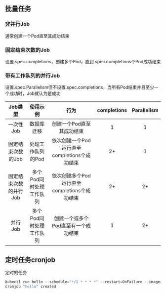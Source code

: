 ## 批量任务

### 非并行Job
通常创建一个Pod直至其成功结束
### 固定结束次数的Job
设置.spec.completions，创建多个Pod，直到.spec.completions个Pod成功结束
### 带有工作队列的并行Job
设置.spec.Parallelism但不设置.spec.completions，当所有Pod结束并且至少一个成功时，Job就认为是成功



|Job类型|	使用示例|	行为	|completions	|Parallelism
| :------:| :------: | :------: | :------: | :------: |
|一次性Job|	数据库迁移|	创建一个Pod直至其成功结束|	1|	1|
|固定结束次数的Job|	处理工作队列的Pod|	依次创建一个Pod运行直至completions个成功结束	|2+|	1|
|固定结束次数的并行Job|	多个Pod同时处理工作队列|	依次创建多个Pod运行直至completions个成功结束	|2+|	2+|
|并行Job|	多个Pod同时处理工作队列|	创建一个或多个Pod直至有一个成功结束|	1|	2+|



## 定时任务cronjob
定时的任务
```go
kubectl run hello --schedule="*/1 * * * *" --restart=OnFailure --image=busybox -- /bin/sh -c "date; echo Hello from the Kubernetes cluster"
cronjob "hello" created
```